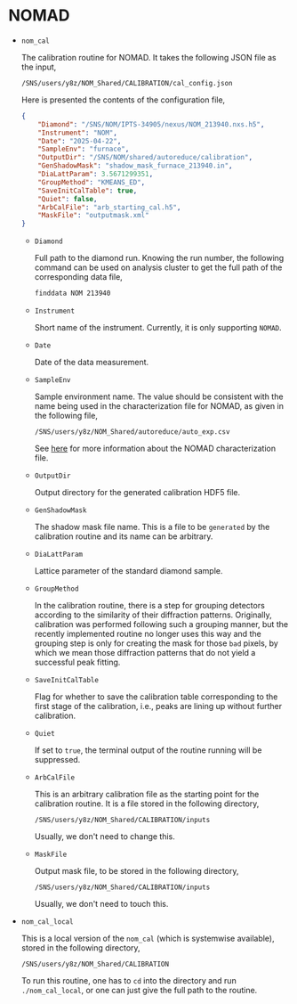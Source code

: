 NOMAD
===

- `nom_cal`

    The calibration routine for NOMAD. It takes the following JSON file as the input,

    ```
    /SNS/users/y8z/NOM_Shared/CALIBRATION/cal_config.json
    ```

    Here is presented the contents of the configuration file,

    ```json
    {
        "Diamond": "/SNS/NOM/IPTS-34905/nexus/NOM_213940.nxs.h5",
        "Instrument": "NOM",
        "Date": "2025-04-22",
        "SampleEnv": "furnace",
        "OutputDir": "/SNS/NOM/shared/autoreduce/calibration",
        "GenShadowMask": "shadow_mask_furnace_213940.in",
        "DiaLattParam": 3.5671299351,
        "GroupMethod": "KMEANS_ED",
        "SaveInitCalTable": true,
        "Quiet": false,
        "ArbCalFile": "arb_starting_cal.h5",
        "MaskFile": "outputmask.xml"
    }
    ```

    - `Diamond`

        Full path to the diamond run. Knowing the run number, the following command can be used on analysis cluster to get the full path of the corresponding data file,

        ```bash
        finddata NOM 213940
        ```

    - `Instrument`

        Short name of the instrument. Currently, it is only supporting `NOMAD`.

    - `Date`

        Date of the data measurement.

    - `SampleEnv`

        Sample environment name. The value should be consistent with the name being used in the characterization file for NOMAD, as given in the following file,

        ```
        /SNS/users/y8z/NOM_Shared/autoreduce/auto_exp.csv
        ```

        See [here](https://powder.ornl.gov/auto_reduce/nomad_auto.html) for more information about the NOMAD characterization file.

    - `OutputDir`

        Output directory for the generated calibration HDF5 file.

    - `GenShadowMask`

        The shadow mask file name. This is a file to be `generated` by the calibration routine and its name can be arbitrary.

    - `DiaLattParam`

        Lattice parameter of the standard diamond sample.

    - `GroupMethod`

        In the calibration routine, there is a step for grouping detectors according to the similarity of their diffraction patterns. Originally, calibration was performed following such a grouping manner, but the recently implemented routine no longer uses this way and the grouping step is only for creating the mask for those `bad` pixels, by which we mean those diffraction patterns that do not yield a successful peak fitting.

    - `SaveInitCalTable`

        Flag for whether to save the calibration table corresponding to the first stage of the calibration, i.e., peaks are lining up without further calibration.

    - `Quiet`

        If set to `true`, the terminal output of the routine running will be suppressed.

    - `ArbCalFile`

        This is an arbitrary calibration file as the starting point for the calibration routine. It is a file stored in the following directory,

        ```
        /SNS/users/y8z/NOM_Shared/CALIBRATION/inputs
        ```

        Usually, we don't need to change this.

    - `MaskFile`

        Output mask file, to be stored in the following directory,

        ```
        /SNS/users/y8z/NOM_Shared/CALIBRATION/inputs
        ```

        Usually, we don't need to touch this.

- `nom_cal_local`

    This is a local version of the `nom_cal` (which is systemwise available), stored in the following directory,

    ```
    /SNS/users/y8z/NOM_Shared/CALIBRATION
    ```

    To run this routine, one has to `cd` into the directory and run `./nom_cal_local`, or one can just give the full path to the routine.